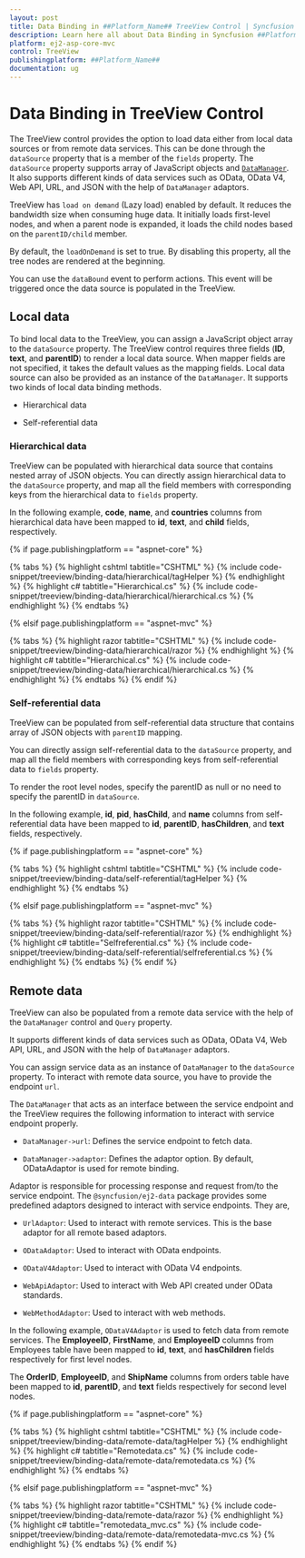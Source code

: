 ```yaml
---
layout: post
title: Data Binding in ##Platform_Name## TreeView Control | Syncfusion
description: Learn here all about Data Binding in Syncfusion ##Platform_Name## TreeView control of Syncfusion Essential JS 2 and more.
platform: ej2-asp-core-mvc
control: TreeView
publishingplatform: ##Platform_Name##
documentation: ug
---
```



# Data Binding in TreeView Control

The TreeView control provides the option to load data either from local data sources or from remote data services. This can be done through the `dataSource` property that is a member of the `fields` property. The `dataSource` property supports array of JavaScript objects and [`DataManager`](https://ej2.syncfusion.com/documentation/api/data/dataManager/). It also supports different kinds of data services such as OData, OData V4, Web API, URL, and JSON with the help of `DataManager` adaptors.

TreeView has `load on demand` (Lazy load) enabled by default. It reduces the bandwidth size when consuming huge data. It initially loads first-level nodes, and when a parent node is expanded, it loads the child nodes based on the `parentID/child` member.

By default, the `loadOnDemand` is set to true. By disabling this property, all the tree nodes are rendered at the beginning.

You can use the `dataBound` event to perform actions. This event will be triggered once the data source is populated in the TreeView.

## Local data

To bind local data to the TreeView, you can assign a JavaScript object array to the `dataSource` property. The TreeView control requires three fields (**ID**, **text**, and **parentID**) to render a local data source. When mapper fields are not specified, it takes the default values as the mapping fields. Local data source can also be provided as an instance of the `DataManager`. It supports two kinds of local data binding methods.

* Hierarchical data

* Self-referential data

### Hierarchical data

TreeView can be populated with hierarchical data source that contains nested array of JSON objects. You can directly assign hierarchical data to the `dataSource` property, and map all the field members with corresponding keys from the hierarchical data to `fields` property. 

In the following example, **code**, **name**, and **countries** columns from hierarchical data have been mapped to **id**, **text**, and **child** fields, respectively.

{% if page.publishingplatform == "aspnet-core" %}

{% tabs %}
{% highlight cshtml tabtitle="CSHTML" %}
{% include code-snippet/treeview/binding-data/hierarchical/tagHelper %}
{% endhighlight %}
{% highlight c# tabtitle="Hierarchical.cs" %}
{% include code-snippet/treeview/binding-data/hierarchical/hierarchical.cs %}
{% endhighlight %}
{% endtabs %}

{% elsif page.publishingplatform == "aspnet-mvc" %}

{% tabs %}
{% highlight razor tabtitle="CSHTML" %}
{% include code-snippet/treeview/binding-data/hierarchical/razor %}
{% endhighlight %}
{% highlight c# tabtitle="Hierarchical.cs" %}
{% include code-snippet/treeview/binding-data/hierarchical/hierarchical.cs %}
{% endhighlight %}
{% endtabs %}
{% endif %}



### Self-referential data

TreeView can be populated from self-referential data structure that contains array of JSON objects with `parentID` mapping. 

You can directly assign self-referential data to the `dataSource` property, and map all the field members with corresponding keys from self-referential data to `fields` property. 

To render the root level nodes, specify the parentID as null or no need to specify the parentID in `dataSource`.

In the following example, **id**, **pid**, **hasChild**, and **name** columns from self-referential data have been mapped to **id**, **parentID**, **hasChildren**, and **text** fields, respectively.

{% if page.publishingplatform == "aspnet-core" %}

{% tabs %}
{% highlight cshtml tabtitle="CSHTML" %}
{% include code-snippet/treeview/binding-data/self-referential/tagHelper %}
{% endhighlight %}
{% endtabs %}

{% elsif page.publishingplatform == "aspnet-mvc" %}

{% tabs %}
{% highlight razor tabtitle="CSHTML" %}
{% include code-snippet/treeview/binding-data/self-referential/razor %}
{% endhighlight %}
{% highlight c# tabtitle="Selfreferential.cs" %}
{% include code-snippet/treeview/binding-data/self-referential/selfreferential.cs %}
{% endhighlight %}
{% endtabs %}
{% endif %}



## Remote data

TreeView can also be populated from a remote data service with the help of the `DataManager` control and `Query` property. 

It supports different kinds of data services such as OData, OData V4, Web API, URL, and JSON with the help of `DataManager` adaptors. 

You can assign service data as an instance of `DataManager` to the `dataSource` property. To interact with remote data source, you have to provide the endpoint `url`.

The `DataManager` that acts as an interface between the service endpoint and the TreeView requires the following information to interact with service endpoint properly.

* `DataManager->url`: Defines the service endpoint to fetch data.

* `DataManager->adaptor`: Defines the adaptor option. By default, ODataAdaptor is used for remote binding.

Adaptor is responsible for processing response and request from/to the service endpoint. The `@syncfusion/ej2-data` package provides some predefined adaptors  designed to interact with service endpoints. They are,

* `UrlAdaptor`: Used to interact with remote services. This is the base adaptor for all remote based adaptors.

* `ODataAdaptor`: Used to interact with OData endpoints.

* `ODataV4Adaptor`: Used to interact with OData V4 endpoints.

* `WebApiAdaptor`: Used to interact with Web API created under OData standards.

* `WebMethodAdaptor`: Used to interact with web methods.

In the following example, `ODataV4Adaptor` is  used to fetch data from remote services. The **EmployeeID**, **FirstName**, and **EmployeeID** columns from Employees table have been mapped to **id**, **text**, and **hasChildren** fields respectively for first level nodes. 

The **OrderID**, **EmployeeID**, and **ShipName** columns from orders table have been mapped to **id**, **parentID**, and **text** fields respectively for second level nodes.

{% if page.publishingplatform == "aspnet-core" %}

{% tabs %}
{% highlight cshtml tabtitle="CSHTML" %}
{% include code-snippet/treeview/binding-data/remote-data/tagHelper %}
{% endhighlight %}
{% highlight c# tabtitle="Remotedata.cs" %}
{% include code-snippet/treeview/binding-data/remote-data/remotedata.cs %}
{% endhighlight %}
{% endtabs %}

{% elsif page.publishingplatform == "aspnet-mvc" %}

{% tabs %}
{% highlight razor tabtitle="CSHTML" %}
{% include code-snippet/treeview/binding-data/remote-data/razor %}
{% endhighlight %}
{% highlight c# tabtitle="remotedata_mvc.cs" %}
{% include code-snippet/treeview/binding-data/remote-data/remotedata-mvc.cs %}
{% endhighlight %}
{% endtabs %}
{% endif %}


